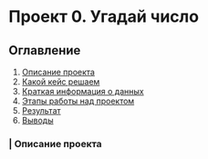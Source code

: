 <h1>Проект 0. Угадай число</h1>
<h2>Оглавление</h2>

<ol>
  <li><a href="https://github.com/ElenaEckert/first-project/tree/main/Project_0">Описание проекта</a></li>
  <li><a href="https://www.w3schools.com/">Какой кейс решаем</a></li>
  <li><a href="https://www.w3schools.com/">Краткая информация о данных</a></li>
  <li><a href="https://www.w3schools.com/">Этапы работы над проектом</a></li>
  <li><a href="https://www.w3schools.com/">Результат</a></li>
  <li><a href="https://www.w3schools.com/">Выводы</a></li>
</ol> 

<h3>| Описание проекта</h3>